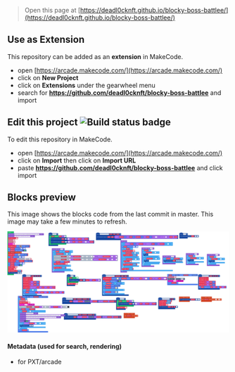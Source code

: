  


> Open this page at [https://deadl0cknft.github.io/blocky-boss-battlee/](https://deadl0cknft.github.io/blocky-boss-battlee/)

## Use as Extension

This repository can be added as an **extension** in MakeCode.

* open [https://arcade.makecode.com/](https://arcade.makecode.com/)
* click on **New Project**
* click on **Extensions** under the gearwheel menu
* search for **https://github.com/deadl0cknft/blocky-boss-battlee** and import

## Edit this project ![Build status badge](https://github.com/deadl0cknft/blocky-boss-battlee/workflows/MakeCode/badge.svg)

To edit this repository in MakeCode.

* open [https://arcade.makecode.com/](https://arcade.makecode.com/)
* click on **Import** then click on **Import URL**
* paste **https://github.com/deadl0cknft/blocky-boss-battlee** and click import

## Blocks preview

This image shows the blocks code from the last commit in master.
This image may take a few minutes to refresh.

![A rendered view of the blocks](https://github.com/deadl0cknft/blocky-boss-battlee/raw/master/.github/makecode/blocks.png)

#### Metadata (used for search, rendering)

* for PXT/arcade
<script src="https://makecode.com/gh-pages-embed.js"></script><script>makeCodeRender("{{ site.makecode.home_url }}", "{{ site.github.owner_name }}/{{ site.github.repository_name }}");</script>
